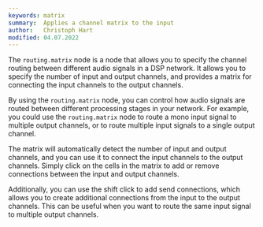 ```yaml
---
keywords: matrix
summary:  Applies a channel matrix to the input
author:   Christoph Hart
modified: 04.07.2022
---
```


The `routing.matrix` node is a node that allows you to specify the channel routing between different audio signals in a DSP network. It allows you to specify the number of input and output channels, and provides a matrix for connecting the input channels to the output channels.

By using the `routing.matrix` node, you can control how audio signals are routed between different processing stages in your network. For example, you could use the `routing.matrix` node to route a mono input signal to multiple output channels, or to route multiple input signals to a single output channel.

The matrix will automatically detect the number of input and output channels, and you can use it to connect the input channels to the output channels. Simply click on the cells in the matrix to add or remove connections between the input and output channels.

Additionally, you can use the shift click to add send connections, which allows you to create additional connections from the input to the output channels. This can be useful when you want to route the same input signal to multiple output channels.
